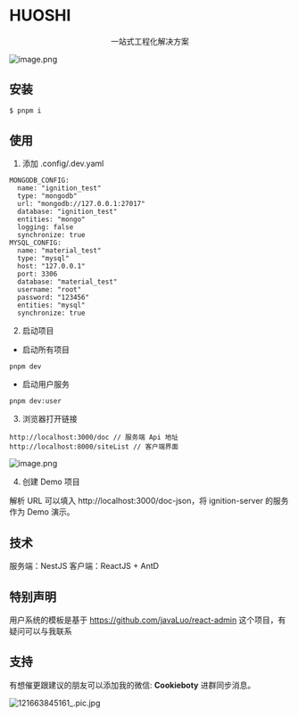 # HUOSHI

<p align="center">一站式工程化解决方案</p>

![image.png](https://p1-juejin.byteimg.com/tos-cn-i-k3u1fbpfcp/d720ef26d4234208966dfc3da7f47306~tplv-k3u1fbpfcp-watermark.image?)

## 安装
```jsx
$ pnpm i

```

## 使用

1. 添加 .config/.dev.yaml
```
MONGODB_CONFIG:
  name: "ignition_test"
  type: "mongodb"
  url: "mongodb://127.0.0.1:27017"
  database: "ignition_test"
  entities: "mongo"
  logging: false
  synchronize: true
MYSQL_CONFIG:
  name: "material_test"
  type: "mysql"
  host: "127.0.0.1"
  port: 3306
  database: "material_test"
  username: "root"
  password: "123456"
  entities: "mysql"
  synchronize: true
```

2. 启动项目

- 启动所有项目
```
pnpm dev
```

- 启动用户服务
```
pnpm dev:user
```

3. 浏览器打开链接
```
http://localhost:3000/doc // 服务端 Api 地址
http://localhost:8000/siteList // 客户端界面
```


![image.png](https://p3-juejin.byteimg.com/tos-cn-i-k3u1fbpfcp/d1101a963c784de8b9f970bf86545095~tplv-k3u1fbpfcp-watermark.image?)

4. 创建 Demo 项目

解析 URL 可以填入 http://localhost:3000/doc-json，将 ignition-server 的服务作为 Demo 演示。

## 技术

服务端：NestJS
客户端：ReactJS + AntD


## 特别声明

用户系统的模板是基于 https://github.com/javaLuo/react-admin 这个项目，有疑问可以与我联系

## 支持

有想催更跟建议的朋友可以添加我的微信: **Cookieboty** 进群同步消息。

![121663845161_.pic.jpg](https://p9-juejin.byteimg.com/tos-cn-i-k3u1fbpfcp/d6fb48debdfe4a88a81fd5bedbbea23f~tplv-k3u1fbpfcp-watermark.image?)